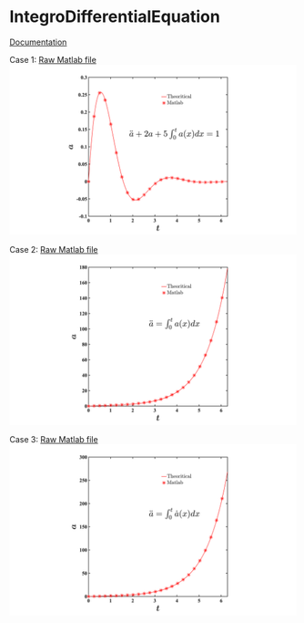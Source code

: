 # IntegroDifferentialEquation
[Documentation](Documentation.pdf)

Case 1: [Raw Matlab file](https://raw.githubusercontent.com/VatsalSy/IntegroDifferentialEquation/master/Case1.m)
![](Case1.png)

Case 2: [Raw Matlab file](https://raw.githubusercontent.com/VatsalSy/IntegroDifferentialEquation/master/Case2.m)
![](Case2.png)


Case 3: [Raw Matlab file](https://raw.githubusercontent.com/VatsalSy/IntegroDifferentialEquation/master/Case3.m)
![](Case3.png)

